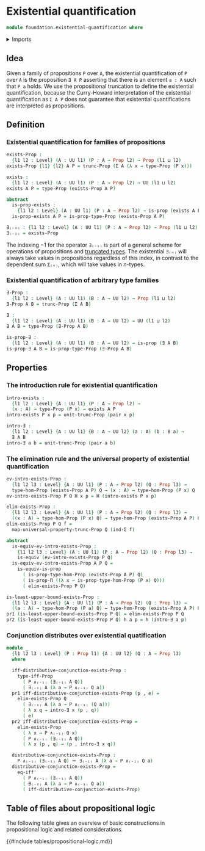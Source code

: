 # Existential quantification

```agda
module foundation.existential-quantification where
```

<details><summary>Imports</summary>

```agda
open import foundation.conjunction-propositions
open import foundation.dependent-pair-types
open import foundation.logical-equivalences
open import foundation.propositional-extensionality
open import foundation.propositional-truncations
open import foundation.universe-levels

open import foundation-core.equivalences
open import foundation-core.identity-types
open import foundation-core.propositions
```

</details>

## Idea

Given a family of propositions `P` over `A`, the existential quantification of
`P` over `A` is the proposition `∃ A P` asserting that there is an element
`a : A` such that `P a` holds. We use the propositional truncation to define the
existential quantification, because the Curry-Howard interpretation of the
existential quantification as `Σ A P` does not guarantee that existential
quantifications are interpreted as propositions.

## Definition

### Existential quantification for families of propositions

```agda
exists-Prop :
  {l1 l2 : Level} (A : UU l1) (P : A → Prop l2) → Prop (l1 ⊔ l2)
exists-Prop {l1} {l2} A P = trunc-Prop (Σ A (λ x → type-Prop (P x)))

exists :
  {l1 l2 : Level} (A : UU l1) (P : A → Prop l2) → UU (l1 ⊔ l2)
exists A P = type-Prop (exists-Prop A P)

abstract
  is-prop-exists :
    {l1 l2 : Level} (A : UU l1) (P : A → Prop l2) → is-prop (exists A P)
  is-prop-exists A P = is-prop-type-Prop (exists-Prop A P)

∃₍₋₁₎ : {l1 l2 : Level} (A : UU l1) (P : A → Prop l2) → Prop (l1 ⊔ l2)
∃₍₋₁₎ = exists-Prop
```

The indexing $-1$ for the operator `∃₍₋₁₎` is part of a general scheme for
operations of propositions and
[truncated types](foundation-core.truncated-types.md). The existential `∃₍ₙ₎`
will always take values in propositions regardless of this index, in contrast to
the dependent sum `Σ₍ₙ₎`, which will take values in $n$-types.

### Existential quantification of arbitrary type families

```agda
∃-Prop :
  {l1 l2 : Level} (A : UU l1) (B : A → UU l2) → Prop (l1 ⊔ l2)
∃-Prop A B = trunc-Prop (Σ A B)

∃ :
  {l1 l2 : Level} (A : UU l1) (B : A → UU l2) → UU (l1 ⊔ l2)
∃ A B = type-Prop (∃-Prop A B)

is-prop-∃ :
  {l1 l2 : Level} (A : UU l1) (B : A → UU l2) → is-prop (∃ A B)
is-prop-∃ A B = is-prop-type-Prop (∃-Prop A B)
```

## Properties

### The introduction rule for existential quantification

```agda
intro-exists :
  {l1 l2 : Level} {A : UU l1} (P : A → Prop l2) →
  (x : A) → type-Prop (P x) → exists A P
intro-exists P x p = unit-trunc-Prop (pair x p)

intro-∃ :
  {l1 l2 : Level} {A : UU l1} {B : A → UU l2} (a : A) (b : B a) →
  ∃ A B
intro-∃ a b = unit-trunc-Prop (pair a b)
```

### The elimination rule and the universal property of existential quantification

```agda
ev-intro-exists-Prop :
  {l1 l2 l3 : Level} {A : UU l1} (P : A → Prop l2) (Q : Prop l3) →
  type-hom-Prop (exists-Prop A P) Q → (x : A) → type-hom-Prop (P x) Q
ev-intro-exists-Prop P Q H x p = H (intro-exists P x p)

elim-exists-Prop :
  {l1 l2 l3 : Level} {A : UU l1} (P : A → Prop l2) (Q : Prop l3) →
  ((x : A) → type-hom-Prop (P x) Q) → type-hom-Prop (exists-Prop A P) Q
elim-exists-Prop P Q f =
  map-universal-property-trunc-Prop Q (ind-Σ f)

abstract
  is-equiv-ev-intro-exists-Prop :
    {l1 l2 l3 : Level} (A : UU l1) (P : A → Prop l2) (Q : Prop l3) →
    is-equiv (ev-intro-exists-Prop P Q)
  is-equiv-ev-intro-exists-Prop A P Q =
    is-equiv-is-prop
      ( is-prop-type-hom-Prop (exists-Prop A P) Q)
      ( is-prop-Π ((λ x → is-prop-type-hom-Prop (P x) Q)))
      ( elim-exists-Prop P Q)

is-least-upper-bound-exists-Prop :
  {l1 l2 l3 : Level} {A : UU l1} (P : A → Prop l2) (Q : Prop l3) →
  ((a : A) → type-hom-Prop (P a) Q) ↔ type-hom-Prop (exists-Prop A P) Q
pr1 (is-least-upper-bound-exists-Prop P Q) = elim-exists-Prop P Q
pr2 (is-least-upper-bound-exists-Prop P Q) h a p = h (intro-∃ a p)
```

### Conjunction distributes over existential quatification

```agda
module _
  {l1 l2 l3 : Level} (P : Prop l1) {A : UU l2} (Q : A → Prop l3)
  where

  iff-distributive-conjunction-exists-Prop :
    type-iff-Prop
      ( P ∧₍₋₁₎ (∃₍₋₁₎ A Q))
      ( ∃₍₋₁₎ A (λ a → P ∧₍₋₁₎ Q a))
  pr1 iff-distributive-conjunction-exists-Prop (p , e) =
    elim-exists-Prop Q
      ( ∃₍₋₁₎ A (λ a → P ∧₍₋₁₎ (Q a)))
      ( λ x q → intro-∃ x (p , q))
      ( e)
  pr2 iff-distributive-conjunction-exists-Prop =
    elim-exists-Prop
      ( λ x → P ∧₍₋₁₎ Q x)
      ( P ∧₍₋₁₎ (∃₍₋₁₎ A Q))
      ( λ x (p , q) → (p , intro-∃ x q))

  distributive-conjunction-exists-Prop :
    P ∧₍₋₁₎ (∃₍₋₁₎ A Q) ＝ ∃₍₋₁₎ A (λ a → P ∧₍₋₁₎ Q a)
  distributive-conjunction-exists-Prop =
    eq-iff'
      ( P ∧₍₋₁₎ (∃₍₋₁₎ A Q))
      ( ∃₍₋₁₎ A (λ a → P ∧₍₋₁₎ Q a))
      ( iff-distributive-conjunction-exists-Prop)
```

## Table of files about propositional logic

The following table gives an overview of basic constructions in propositional
logic and related considerations.

{{#include tables/propositional-logic.md}}
